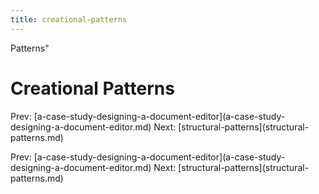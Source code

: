 ```yaml
---
title: creational-patterns
---
```


Patterns\"

# Creational Patterns

Prev:
\[a-case-study-designing-a-document-editor](a-case-study-designing-a-document-editor.md)
Next:
\[structural-patterns](structural-patterns.md)

Prev:
\[a-case-study-designing-a-document-editor](a-case-study-designing-a-document-editor.md)
Next:
\[structural-patterns](structural-patterns.md)
